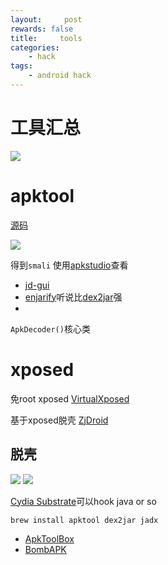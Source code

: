 ```yaml
---
layout:     post
rewards: false
title:     tools
categories:
    - hack
tags:
    - android hack
---
```


# 工具汇总
![](https://ws4.sinaimg.cn/large/006tNc79gy1fzuu113uh1j30u0189k1a.jpg)

# apktool

[源码](https://github.com/iBotPeaches/Apktool)

![](https://ws2.sinaimg.cn/large/006tNc79gy1fzve9vm76fj31cs0liqay.jpg)

得到`smali` 使用[apkstudio](https://github.com/vaibhavpandeyvpz/apkstudio)查看

- [jd-gui](http://jd.benow.ca/)
- [enjarify](https://github.com/google/enjarify)听说比[dex2jar](https://github.com/pxb1988/dex2jar)强
- []()

`ApkDecoder()`核心类

# xposed

免root xposed [VirtualXposed](https://github.com/android-hacker/VirtualXposed)

基于xposed脱壳 [ZjDroid](https://github.com/halfkiss/ZjDroid)

## 脱壳
![](https://ws1.sinaimg.cn/large/006tNc79gy1fzxo76xr7kj31y00iu7dg.jpg)
![](https://ws2.sinaimg.cn/large/006tNc79gy1fzxo81leetj31s20u0wqh.jpg)


[Cydia Substrate](http://www.cydiasubstrate.com/)可以hook java or so

```
brew install apktool dex2jar jadx
```

- [ApkToolBox](https://github.com/qtfreet00/ApkToolBox)
- [BombAPK](https://github.com/SewellDinG/BombAPK)